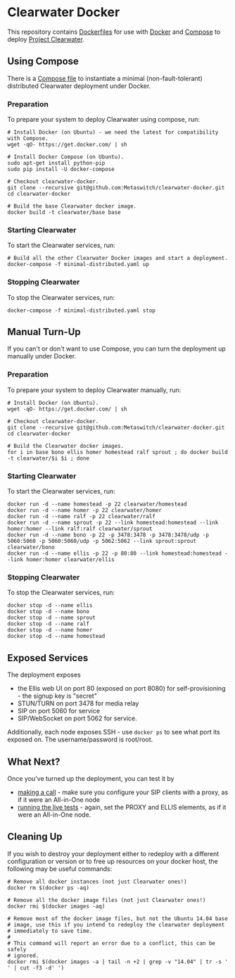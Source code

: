 # Clearwater Docker

This repository contains [Dockerfiles](https://docs.docker.com/reference/builder/) for use with [Docker](https://www.docker.com/) and [Compose](https://docs.docker.com/compose/) to deploy [Project Clearwater](http://www.projectclearwater.org).

## Using Compose

There is a [Compose file](minimal-distributed.yaml) to instantiate a minimal (non-fault-tolerant) distributed Clearwater deployment under Docker.

### Preparation

To prepare your system to deploy Clearwater using compose, run:

    # Install Docker (on Ubuntu) - we need the latest for compatibility with Compose.
    wget -qO- https://get.docker.com/ | sh

    # Install Docker Compose (on Ubuntu).
    sudo apt-get install python-pip
    sudo pip install -U docker-compose

    # Checkout clearwater-docker.
    git clone --recursive git@github.com:Metaswitch/clearwater-docker.git
    cd clearwater-docker

    # Build the base Clearwater docker image.
    docker build -t clearwater/base base

### Starting Clearwater

To start the Clearwater services, run:

    # Build all the other Clearwater Docker images and start a deployment.
    docker-compose -f minimal-distributed.yaml up

### Stopping Clearwater

To stop the Clearwater services, run:

    docker-compose -f minimal-distributed.yaml stop

## Manual Turn-Up

If you can't or don't want to use Compose, you can turn the deployment up manually under Docker.

### Preparation

To prepare your system to deploy Clearwater manually, run:

    # Install Docker (on Ubuntu).
    wget -qO- https://get.docker.com/ | sh

    # Checkout clearwater-docker.
    git clone --recursive git@github.com:Metaswitch/clearwater-docker.git
    cd clearwater-docker

    # Build the Clearwater docker images.
    for i in base bono ellis homer homestead ralf sprout ; do docker build -t clearwater/$i $i ; done

### Starting Clearwater

To start the Clearwater services, run:

    docker run -d --name homestead -p 22 clearwater/homestead
    docker run -d --name homer -p 22 clearwater/homer
    docker run -d --name ralf -p 22 clearwater/ralf
    docker run -d --name sprout -p 22 --link homestead:homestead --link homer:homer --link ralf:ralf clearwater/sprout
    docker run -d --name bono -p 22 -p 3478:3478 -p 3478:3478/udp -p 5060:5060 -p 5060:5060/udp -p 5062:5062 --link sprout:sprout clearwater/bono
    docker run -d --name ellis -p 22 -p 80:80 --link homestead:homestead --link homer:homer clearwater/ellis

### Stopping Clearwater

To stop the Clearwater services, run:

    docker stop -d --name ellis
    docker stop -d --name bono
    docker stop -d --name sprout
    docker stop -d --name ralf
    docker stop -d --name homer
    docker stop -d --name homestead

## Exposed Services

The deployment exposes

-   the Ellis web UI on port 80 (exposed on port 8080) for self-provisioning - the signup key is "secret"
-   STUN/TURN on port 3478 for media relay
-   SIP on port 5060 for service
-   SIP/WebSocket on port 5062 for service.

Additionally, each node exposes SSH - use `docker ps` to see what port its exposed on.  The username/password is root/root.

## What Next?

Once you've turned up the deployment, you can test it by

-   [making a call](http://clearwater.readthedocs.org/en/latest/Making_your_first_call) - make sure you configure your SIP clients with a proxy, as if it were an All-in-One node
-   [running the live tests](http://clearwater.readthedocs.org/en/latest/Running_the_live_tests) - again, set the PROXY and ELLIS elements, as if it were an All-in-One node.

## Cleaning Up

If you wish to destroy your deployment either to redeploy with a different configuration or version or to free up resources on your docker host, the following may be useful commands:

    # Remove all docker instances (not just Clearwater ones!)
    docker rm $(docker ps -aq)

    # Remove all the docker image files (not just Clearwater ones!)
    docker rmi $(docker images -aq)

    # Remove most of the docker image files, but not the Ubuntu 14.04 base
    # image, use this if you intend to redeploy the clearwater deployment
    # immediately to save time.
    #
    # This command will report an error due to a conflict, this can be safely
    # ignored.
    docker rmi $(docker images -a | tail -n +2 | grep -v "14.04" | tr -s ' ' | cut -f3 -d' ')
